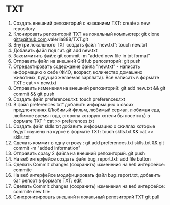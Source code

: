 # TXT
 1. Создать внешний репозиторий c названием TXT: create a new repository
 2. Клонировать репозиторий TXT на локальный компьютер: git clone git@github.com:valeriia888/TXT.git
 3. Внутри локального TXT создать файл “new.txt”: touch new.txt
 4. Добавить файл под гит.  git add new.txt
 5. Закоммитить файл: git commit -m "added new file in txt format"
 6. Отправить файл на внешний GitHub репозиторий: git push
 7. Отредактировать содержание файла “new.txt” - написать информацию о себе (ФИО, возраст, количество домашних животных, будущая желаемая зарплата). Всё написать в формате TXT : cat >> new.txt
8. Отправить изменения на внешний репозиторий: git add new.txt && git commit && git push
9. Создать файл preferences.txt: touch preferences.txt
10. В файл preferences.txt” добавить информацию о своих предпочтениях (Любимый фильм, любимый сериал, любимая еда, любимое время года, сторона которую хотели бы посетить) в формате TXT ^ cat >> preferences.txt
11. Создать файл sklls.txt добавить информацию о скиллах которые будут изучены на курсе в формате TXT: touch sklls.txt && cat >> sklls.txt
12. Сделать коммит в одну строку : git add preferences.txt sklls.txt && git commit -m "added information"
13. Отправить сразу 2 файла на внешний репозиторий. git push
 14. На веб интерфейсе создать файл bug_report.txt:  add file button
 15. Сделать Commit changes (сохранить) изменения на веб интерфейсе: commite 
 16. На веб интерфейсе модифицировать файл bug_report.txt, добавить баг репорт в формате TXT:   edit
 17. Сделать Commit changes (сохранить) изменения на веб интерфейсе: commite new file 
 18. Синхронизировать внешний и локальный репозиторий TXT  git pull
